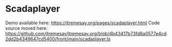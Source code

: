 # Scadaplayer

Demo available here: https://jtremesay.org/pages/scadaplayer.html
Code source moved here: https://github.com/jtremesay/jtremesay.org/blob/4b43417b73fd8a0577e4cd2dd2b4349647cd5400/front/main/scadaplayer.ts
